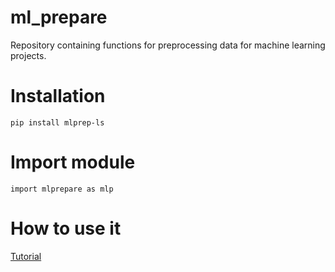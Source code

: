 # ml_prepare
Repository containing functions for preprocessing data for machine learning projects.

# Installation

```pip install mlprep-ls```

# Import module

```import mlprepare as mlp``` 

# How to use it

[Tutorial](https://lschmiddey.github.io/fastpages_/2021/02/01/mlp-Tutorial.html)
